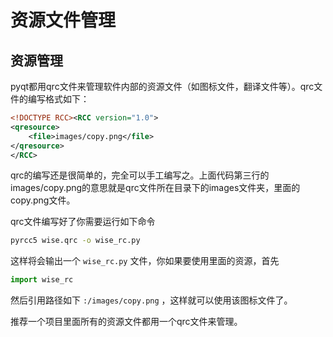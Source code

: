 # 资源文件管理

## 资源管理

pyqt都用qrc文件来管理软件内部的资源文件（如图标文件，翻译文件等）。qrc文件的编写格式如下：

```xml
<!DOCTYPE RCC><RCC version="1.0">
<qresource>
    <file>images/copy.png</file>
</qresource>
</RCC>
```

qrc的编写还是很简单的，完全可以手工编写之。上面代码第三行的images/copy.png的意思就是qrc文件所在目录下的images文件夹，里面的copy.png文件。

qrc文件编写好了你需要运行如下命令

```sh
pyrcc5 wise.qrc -o wise_rc.py
```

这样将会输出一个 `wise_rc.py` 文件，你如果要使用里面的资源，首先

```python
import wise_rc
```

然后引用路径如下  `:/images/copy.png`  ，这样就可以使用该图标文件了。


推荐一个项目里面所有的资源文件都用一个qrc文件来管理。

